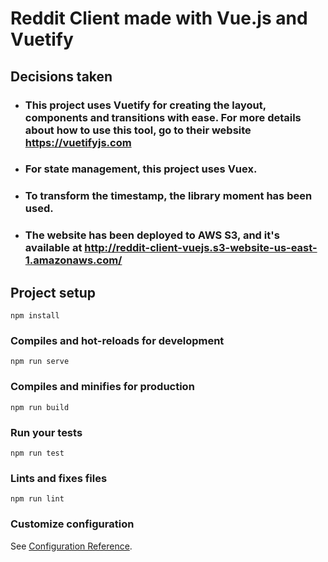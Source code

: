 # Reddit Client made with Vue.js and Vuetify

## Decisions taken
* ### This project uses Vuetify for creating the layout, components and transitions with ease. For more details about how to use this tool, go to their website https://vuetifyjs.com

* ### For state management, this project uses Vuex.

* ### To transform the timestamp, the library moment has been used.

* ### The website has been deployed to AWS S3, and it's available at http://reddit-client-vuejs.s3-website-us-east-1.amazonaws.com/

## Project setup
```
npm install
```

### Compiles and hot-reloads for development
```
npm run serve
```

### Compiles and minifies for production
```
npm run build
```

### Run your tests
```
npm run test
```

### Lints and fixes files
```
npm run lint
```

### Customize configuration
See [Configuration Reference](https://cli.vuejs.org/config/).
